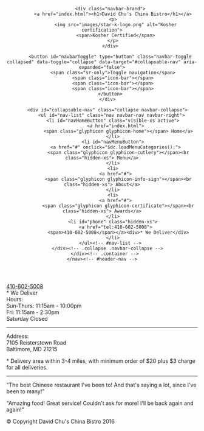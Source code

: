 <!doctype html>
<html lang="en">
  <head>
    <meta charset="utf-8">
    <meta http-equiv="X-UA-Compatible" content="IE=edge">
    <meta name="viewport" content="width=device-width, initial-scale=1">
    <title>David Chu's China Bistro</title>
    <link rel="stylesheet" href="css/bootstrap.min.css">
    <link rel="stylesheet" href="css/styles.css">
    <link href='https://fonts.googleapis.com/css?family=Oxygen:400,300,700' rel='stylesheet' type='text/css'>
    <link href='https://fonts.googleapis.com/css?family=Lora' rel='stylesheet' type='text/css'>
  </head>
<body>
  <header>
    <nav id="header-nav" class="navbar navbar-default">
      <div class="container">
        <div class="navbar-header">
          <a href="index.html" class="pull-left visible-md visible-lg">
            <div id="logo-img" alt="Logo image"></div>
          </a>

          <div class="navbar-brand">
            <a href="index.html"><h1>David Chu's China Bistro</h1></a>
            <p>
              <img src="images/star-k-logo.png" alt="Kosher certification">
              <span>Kosher Certified</span>
            </p>
          </div>

          <button id="navbarToggle" type="button" class="navbar-toggle collapsed" data-toggle="collapse" data-target="#collapsable-nav" aria-expanded="false">
            <span class="sr-only">Toggle navigation</span>
            <span class="icon-bar"></span>
            <span class="icon-bar"></span>
            <span class="icon-bar"></span>
          </button>
        </div>
        
        <div id="collapsable-nav" class="collapse navbar-collapse">
           <ul id="nav-list" class="nav navbar-nav navbar-right">
            <li id="navHomeButton" class="visible-xs active">
              <a href="index.html">
                <span class="glyphicon glyphicon-home"></span> Home</a>
            </li>
            <li id="navMenuButton">
              <a href="#" onclick="$dc.loadMenuCategories();">
                <span class="glyphicon glyphicon-cutlery"></span><br class="hidden-xs"> Menu</a>
            </li>
            <li>
              <a href="#">
                <span class="glyphicon glyphicon-info-sign"></span><br class="hidden-xs"> About</a>
            </li>
            <li>
              <a href="#">
                <span class="glyphicon glyphicon-certificate"></span><br class="hidden-xs"> Awards</a>
            </li>
            <li id="phone" class="hidden-xs">
              <a href="tel:410-602-5008">
                <span>410-602-5008</span></a><div>* We Deliver</div>
            </li>
          </ul><!-- #nav-list -->
        </div><!-- .collapse .navbar-collapse -->
      </div><!-- .container -->
    </nav><!-- #header-nav -->
  </header>

  <div id="call-btn" class="visible-xs">
    <a class="btn" href="tel:410-602-5008">
    <span class="glyphicon glyphicon-earphone"></span>
    410-602-5008
    </a>
  </div>
  <div id="xs-deliver" class="text-center visible-xs">* We Deliver</div>

  <div id="main-content" class="container"></div>
 
  <footer class="panel-footer">
    <div class="container">
      <div class="row">
        <section id="hours" class="col-sm-4">
          <span>Hours:</span><br>
          Sun-Thurs: 11:15am - 10:00pm<br>
          Fri: 11:15am - 2:30pm<br>
          Saturday Closed
          <hr class="visible-xs">
        </section>
        <section id="address" class="col-sm-4">
          <span>Address:</span><br>
          7105 Reisterstown Road<br>
          Baltimore, MD 21215
          <p>* Delivery area within 3-4 miles, with minimum order of $20 plus $3 charge for all deliveries.</p>
          <hr class="visible-xs">
        </section>
        <section id="testimonials" class="col-sm-4">
          <p>"The best Chinese restaurant I've been to! And that's saying a lot, since I've been to many!"</p>
          <p>"Amazing food! Great service! Couldn't ask for more! I'll be back again and again!"</p>
        </section>
      </div>
      <div class="text-center">&copy; Copyright David Chu's China Bistro 2016</div>
    </div>
  </footer>

  <!-- jQuery (Bootstrap JS plugins depend on it) -->
  <script src="js/jquery-2.1.4.min.js"></script>
  <script src="js/bootstrap.min.js"></script>
  <script src="js/ajax-utils.js"></script>
  <script src="js/script.js"></script>
</body>
</html>
